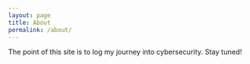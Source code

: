 ```yaml
---
layout: page
title: About
permalink: /about/
---
```


The point of this site is to log my journey into cybersecurity. Stay tuned!
